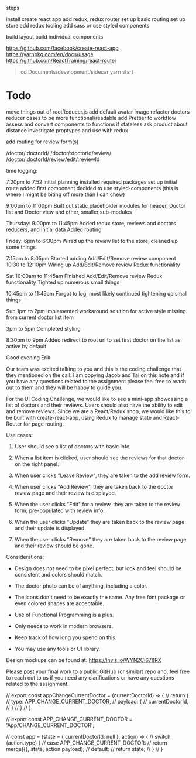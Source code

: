 steps

install create react app
add redux, redux router
set up basic routing
set up store
add redux tooling
add sass or use styled components


build layout
build individual components

https://github.com/facebook/create-react-app
https://yarnpkg.com/en/docs/usage
https://github.com/ReactTraining/react-router

> cd Documents/development/sidecar
> yarn start

# Todo

move things out of rootReducer.js
add default avatar image
refactor doctors reducer cases to be more functional/readable
add Prettier to workflow
assess and convert components to functions if stateless
ask product about distance
investigate proptypes and use with redux

add routing for review form(s)

/doctor/:doctorId/ <DoctorView />
/doctor/:doctorId/review/ <AddReview edit="false" />
/doctor/:doctorId/review/edit/:reviewId <AddReview edit="true" reviewId=:reviewId />





time logging:

 

7:20pm to 7:52
initial planning
installed required packages
set up initial route
added first component
decided to use styled-components (this is where I might be biting off more than I can chew)

9:00pm to 11:00pm
Built out static placeholder modules for header, Doctor list and Doctor view and other, smaller sub-modules

Thursday:
9:00pm to 11:45pm
Added redux store, reviews and doctors reducers, and initial data
Added routing

Friday:
6pm to 6:30pm
Wired up the review list to the store, cleaned up some things

7:15pm to 8:05pm
Started adding Add/Edit/Remove review component
10:30 to 12:10pm
Wiring up Add/Edit/Remove review Redux functionality

Sat
10:00am to 11:45am
Finished Add/Edit/Remove review Redux functionality
Tighted up numerous small things

10:45pm to 11:45pm
Forgot to log, most likely continued tightening up small things

Sun
1pm to 2pm
Implemented workaround solution for active style missing from current doctor list item

3pm to 5pm
Completed styling

8:30pm to 9pm
Added redirect to root url to set first doctor on the list as active by default






Good evening Erik

 

Our team was excited talking to you and this is the coding challenge that they mentioned on the call. I am copying Jacob and Tai on this note and if you have any questions related to the assignment please feel free to reach out to them and they will be happy to guide you.

 

For the UI Coding Challenge, we would like to see a mini-app showcasing a list of doctors and their reviews. Users should also have the ability to edit and remove reviews. Since we are a React/Redux shop, we would like this to be built with create-react-app, using Redux to manage state and React-Router for page routing.

 

Use cases:

1) User should see a list of doctors with basic info.

2) When a list item is clicked, user should see the reviews for that doctor on the right panel.

3) When user clicks "Leave Review", they are taken to the add review form.

4) When user clicks "Add Review", they are taken back to the doctor review page and their review is displayed.

5) When the user clicks "Edit" for a review, they are taken to the review form, pre-populated with review info.

6) When the user clicks "Update" they are taken back to the review page and their update is displayed.

7) When the user clicks "Remove" they are taken back to the review page and their review should be gone.

 

Considerations:

- Design does not need to be pixel perfect, but look and feel should be consistent and colors should match.

- The doctor photo can be of anything, including a color.

- The icons don't need to be exactly the same. Any free font package or even colored shapes are acceptable.

- Use of Functional Programming is a plus.

- Only needs to work in modern browsers.

- Keep track of how long you spend on this.

- You may use any tools or UI library.

 

Design mockups can be found at: https://invis.io/WYN2CI678RX

 

Please post your final work to a public GitHub (or similar) repo and, feel free to reach out to us if you need any clarifications or have any questions related to the assignment.







// export const appChangeCurrentDoctor = (currentDoctorId) => {
//     return {
//         type: APP_CHANGE_CURRENT_DOCTOR,
//         payload: {
//             currentDoctorId,
//         }
//     }
// }

// export const APP_CHANGE_CURRENT_DOCTOR = 'App/CHANGE_CURRENT_DOCTOR';

// const app = (state = { currentDoctorId: null }, action) => {
//     switch (action.type) {
//         case APP_CHANGE_CURRENT_DOCTOR:
//             return merge({}, state, action.payload);
//         default:
//             return state;
//     }
// }